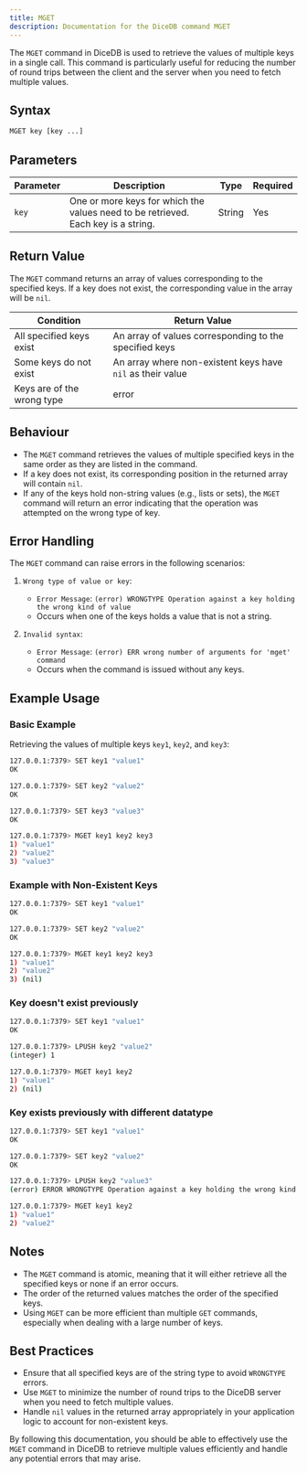 ```yaml
---
title: MGET
description: Documentation for the DiceDB command MGET
---
```


The `MGET` command in DiceDB is used to retrieve the values of multiple keys in a single call. This command is particularly useful for reducing the number of round trips between the client and the server when you need to fetch multiple values.

## Syntax

```bash
MGET key [key ...]
```

## Parameters

| Parameter | Description                                                                       | Type   | Required |
| --------- | --------------------------------------------------------------------------------- | ------ | -------- |
| `key`     | One or more keys for which the values need to be retrieved. Each key is a string. | String | Yes      |

## Return Value

The `MGET` command returns an array of values corresponding to the specified keys. If a key does not exist, the corresponding value in the array will be `nil`.

| Condition                  | Return Value                                               |
| -------------------------- | ---------------------------------------------------------- |
| All specified keys exist   | An array of values corresponding to the specified keys     |
| Some keys do not exist     | An array where non-existent keys have `nil` as their value |
| Keys are of the wrong type | error                                                      |

## Behaviour

- The `MGET` command retrieves the values of multiple specified keys in the same order as they are listed in the command.
- If a key does not exist, its corresponding position in the returned array will contain `nil`.
- If any of the keys hold non-string values (e.g., lists or sets), the `MGET` command will return an error indicating that the operation was attempted on the wrong type of key.

## Error Handling

The `MGET` command can raise errors in the following scenarios:

1. `Wrong type of value or key`:

   - `Error Message`: `(error) WRONGTYPE Operation against a key holding the wrong kind of value`
   - Occurs when one of the keys holds a value that is not a string.

2. `Invalid syntax`:
   - `Error Message`: `(error) ERR wrong number of arguments for 'mget' command`
   - Occurs when the command is issued without any keys.

## Example Usage

### Basic Example

Retrieving the values of multiple keys `key1`, `key2`, and `key3`:

```bash
127.0.0.1:7379> SET key1 "value1"
OK
```

```bash
127.0.0.1:7379> SET key2 "value2"
OK
```

```bash
127.0.0.1:7379> SET key3 "value3"
OK
```

```bash
127.0.0.1:7379> MGET key1 key2 key3
1) "value1"
2) "value2"
3) "value3"
```

### Example with Non-Existent Keys

```bash
127.0.0.1:7379> SET key1 "value1"
OK
```

```bash
127.0.0.1:7379> SET key2 "value2"
OK
```

```bash
127.0.0.1:7379> MGET key1 key2 key3
1) "value1"
2) "value2"
3) (nil)
```

### Key doesn't exist previously

```bash
127.0.0.1:7379> SET key1 "value1"
OK
```

```bash
127.0.0.1:7379> LPUSH key2 "value2"
(integer) 1
```

```bash
127.0.0.1:7379> MGET key1 key2
1) "value1"
2) (nil)
```

### Key exists previously with different datatype

```bash
127.0.0.1:7379> SET key1 "value1"
OK
```

```bash
127.0.0.1:7379> SET key2 "value2"
OK
```

```bash
127.0.0.1:7379> LPUSH key2 "value3"
(error) ERROR WRONGTYPE Operation against a key holding the wrong kind of value
```

```bash
127.0.0.1:7379> MGET key1 key2
1) "value1"
2) "value2"
```

## Notes

- The `MGET` command is atomic, meaning that it will either retrieve all the specified keys or none if an error occurs.
- The order of the returned values matches the order of the specified keys.
- Using `MGET` can be more efficient than multiple `GET` commands, especially when dealing with a large number of keys.

## Best Practices

- Ensure that all specified keys are of the string type to avoid `WRONGTYPE` errors.
- Use `MGET` to minimize the number of round trips to the DiceDB server when you need to fetch multiple values.
- Handle `nil` values in the returned array appropriately in your application logic to account for non-existent keys.

By following this documentation, you should be able to effectively use the `MGET` command in DiceDB to retrieve multiple values efficiently and handle any potential errors that may arise.
